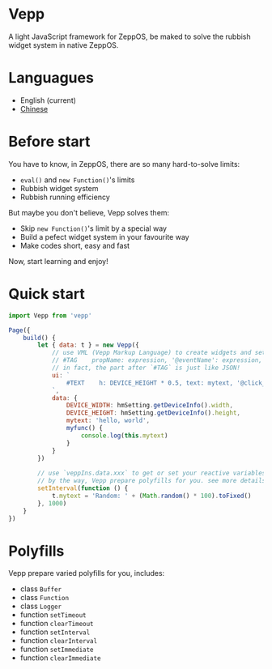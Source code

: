 # Vepp
A light JavaScript framework for ZeppOS, be maked to solve the rubbish widget system in native ZeppOS.

# Languagues
- English (current)
- [Chinese](https://github.com/jwhgzs/vepp/blob/master/README.chinese.md)

# Before start
You have to know, in ZeppOS, there are so many hard-to-solve limits:

- `eval()` and `new Function()`'s limits
- Rubbish widget system
- Rubbish running efficiency

But maybe you don't believe, Vepp solves them:

- Skip `new Function()`'s limit by a special way
- Build a pefect widget system in your favourite way
- Make codes short, easy and fast

Now, start learning and enjoy!

# Quick start
```javascript
import Vepp from 'vepp'

Page({
    build() {
        let { data: t } = new Vepp({
            // use VML (Vepp Markup Language) to create widgets and set their properties or events declaratively:
            // #TAG    propName: expression, '@eventName': expression, ...
            // in fact, the part after `#TAG` is just like JSON!
            ui: `
                #TEXT    h: DEVICE_HEIGHT * 0.5, text: mytext, '@click_up': myfunc
            `,
            data: {
                DEVICE_WIDTH: hmSetting.getDeviceInfo().width,
                DEVICE_HEIGHT: hmSetting.getDeviceInfo().height,
                mytext: 'hello, world',
                myfunc() {
                    console.log(this.mytext)
                }
            }
        })
        
        // use `veppIns.data.xxx` to get or set your reactive variables
        // by the way, Vepp prepare polyfills for you. see more details below!
        setInterval(function () {
            t.mytext = 'Random: ' + (Math.random() * 100).toFixed()
        }, 1000)
    }
})
```

# Polyfills
Vepp prepare varied polyfills for you, includes:

- class `Buffer`
- class `Function`
- class `Logger`
- function `setTimeout`
- function `clearTimeout`
- function `setInterval`
- function `clearInterval`
- function `setImmediate`
- function `clearImmediate`